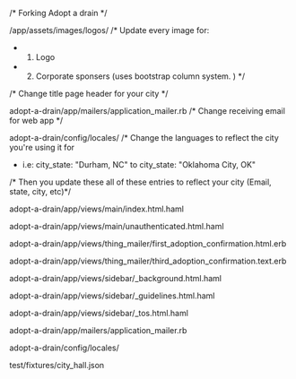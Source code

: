 
/* Forking Adopt a drain */


/app/assets/images/logos/
/* Update every image for: 
 * 1) Logo
 * 2) Corporate sponsers (uses bootstrap column system. )
 */



/* Change title page header for your city */



adopt-a-drain/app/mailers/application_mailer.rb
/* Change receiving email for web app */


adopt-a-drain/config/locales/
/* Change the languages to reflect the city you're using it for
 * i.e: city_state: "Durham, NC" to city_state: "Oklahoma City, OK"


/* Then you update these all of these entries to reflect your city (Email, state, city, etc)*/

 adopt-a-drain/app/views/main/index.html.haml

 adopt-a-drain/app/views/main/unauthenticated.html.haml
 
 adopt-a-drain/app/views/thing_mailer/first_adoption_confirmation.html.erb

 adopt-a-drain/app/views/thing_mailer/third_adoption_confirmation.text.erb

 adopt-a-drain/app/views/sidebar/_background.html.haml

 adopt-a-drain/app/views/sidebar/_guidelines.html.haml

 adopt-a-drain/app/views/sidebar/_tos.html.haml

 adopt-a-drain/app/mailers/application_mailer.rb

 adopt-a-drain/config/locales/

test/fixtures/city_hall.json
